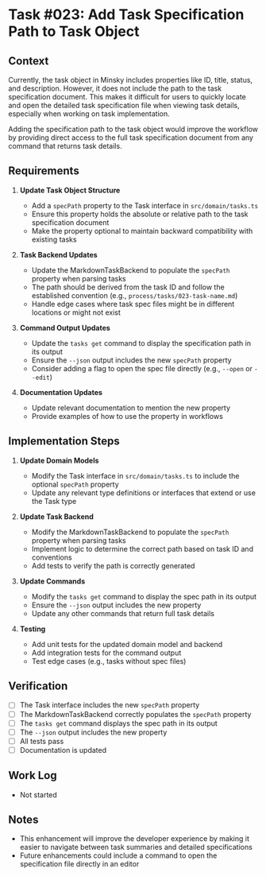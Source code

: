 # Task #023: Add Task Specification Path to Task Object

## Context

Currently, the task object in Minsky includes properties like ID, title, status, and description. However, it does not include the path to the task specification document. This makes it difficult for users to quickly locate and open the detailed task specification file when viewing task details, especially when working on task implementation.

Adding the specification path to the task object would improve the workflow by providing direct access to the full task specification document from any command that returns task details.

## Requirements

1. **Update Task Object Structure**
   - Add a `specPath` property to the Task interface in `src/domain/tasks.ts`
   - Ensure this property holds the absolute or relative path to the task specification document
   - Make the property optional to maintain backward compatibility with existing tasks

2. **Task Backend Updates**
   - Update the MarkdownTaskBackend to populate the `specPath` property when parsing tasks
   - The path should be derived from the task ID and follow the established convention (e.g., `process/tasks/023-task-name.md`)
   - Handle edge cases where task spec files might be in different locations or might not exist

3. **Command Output Updates**
   - Update the `tasks get` command to display the specification path in its output
   - Ensure the `--json` output includes the new `specPath` property
   - Consider adding a flag to open the spec file directly (e.g., `--open` or `--edit`)

4. **Documentation Updates**
   - Update relevant documentation to mention the new property
   - Provide examples of how to use the property in workflows

## Implementation Steps

1. **Update Domain Models**
   - Modify the Task interface in `src/domain/tasks.ts` to include the optional `specPath` property
   - Update any relevant type definitions or interfaces that extend or use the Task type

2. **Update Task Backend**
   - Modify the MarkdownTaskBackend to populate the `specPath` property when parsing tasks
   - Implement logic to determine the correct path based on task ID and conventions
   - Add tests to verify the path is correctly generated

3. **Update Commands**
   - Modify the `tasks get` command to display the spec path in its output
   - Ensure the `--json` output includes the new property
   - Update any other commands that return full task details

4. **Testing**
   - Add unit tests for the updated domain model and backend
   - Add integration tests for the command output
   - Test edge cases (e.g., tasks without spec files)

## Verification

- [ ] The Task interface includes the new `specPath` property
- [ ] The MarkdownTaskBackend correctly populates the `specPath` property
- [ ] The `tasks get` command displays the spec path in its output
- [ ] The `--json` output includes the new property
- [ ] All tests pass
- [ ] Documentation is updated

## Work Log

- Not started

## Notes

- This enhancement will improve the developer experience by making it easier to navigate between task summaries and detailed specifications
- Future enhancements could include a command to open the specification file directly in an editor 
